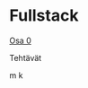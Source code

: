 # Fullstack

[Osa 0](https://github.com/amalia53/Fullstack/tree/main/part0)

<summary>Tehtävät</summary>

m
k

